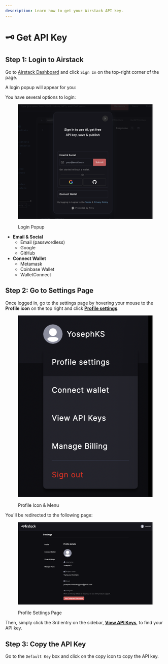 ```yaml
---
description: Learn how to get your Airstack API key.
---
```


# 🗝 Get API Key

## Step 1: Login to Airstack

Go to [Airstack Dashboard](https://app.airstack.xyz) and click `Sign In` on the top-right corner of the page.

A login popup will appear for you:

You have several options to login:

<figure><img src="../.gitbook/assets/image (2).png" alt=""><figcaption><p>Login Popup</p></figcaption></figure>

* **Email & Social**
  * Email (passwordless)
  * Google
  * GitHub
* **Connect Wallet**
  * Metamask
  * Coinbase Wallet
  * WalletConnect

## Step 2: Go to Settings Page

Once logged in, go to the settings page by hovering your mouse to the **Profile icon** on the top right and click [**Profile settings**](https://app.airstack.xyz/profile-settings/profile).

<figure><img src="../.gitbook/assets/image (1).png" alt=""><figcaption><p>Profile Icon &#x26; Menu</p></figcaption></figure>

You'll be redirected to the following page:

<figure><img src="../.gitbook/assets/image.png" alt=""><figcaption><p>Profile Settings Page</p></figcaption></figure>

Then, simply click the 3rd entry on the sidebar, [**View API Keys**](https://app.airstack.xyz/profile-settings/api-keys), to find your API key.

## Step 3: Copy the API Key

Go to the `Default Key` box and click on the copy icon to copy the API key.
